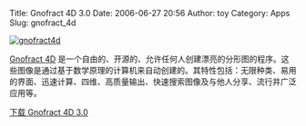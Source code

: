 Title: Gnofract 4D 3.0
Date: 2006-06-27 20:56
Author: toy
Category: Apps
Slug: gnofract_4d

[![gnofract4d](http://static.flickr.com/60/176235561_ff9d27b013_m.jpg)](http://www.flickr.com/photos/xxd/176235561/ "Photo Sharing")

[Gnofract 4D](http://gnofract4d.sourceforge.net)
是一个自由的、开源的、允许任何人创建漂亮的分形图的程序。这些图像是通过基于数学原理的计算机来自动创建的。其特性包括：无限种类、易用的界面、迅速计算、四维、高质量输出、快速搜索图像及与他人分享、流行并广泛应用等。

[下载 Gnofract 4D 3.0](http://gnofract4d.sourceforge.net/download.html)
